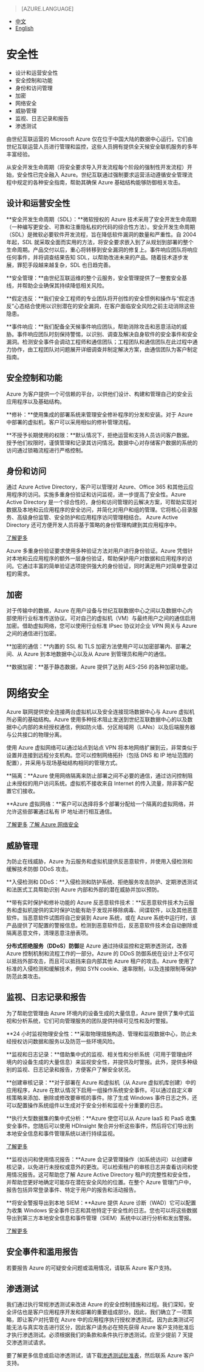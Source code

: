  <tags ms.service="trust-center" ms.date="12/2015" wacn.date="12/2015" wacn.lang="cn"/>

> [AZURE.LANGUAGE]
- [中文](/support/trust-center/security/)
- [English](/support/trust-center/security-en/)

# 安全性
 
* 设计和运营安全性
* 安全控制和功能
* 身份和访问管理
* 加密
* 网络安全
* 威胁管理
* 监视、日志记录和报告
* 渗透测试
 
由世纪互联运营的 Microsoft Azure 仅在位于中国大陆的数据中心运行。它们由世纪互联运营人员进行管理和监控，这些人员拥有提供全天候安全联机服务的多年丰富经验。

从安全开发生命周期（将安全要求导入开发流程每个阶段的强制性开发流程）开始，安全性已完全融入 Azure。世纪互联通过强制要求运营活动遵循安全管理流程中规定的各种安全指南，帮助其确保 Azure 基础结构能够防御相关攻击。

## 设计和运营安全性

**安全开发生命周期（SDL）：**微软授权的 Azure 技术采用了安全开发生命周期（一种编写更安全、可靠和注重隐私权的代码的综合性方法）。安全开发生命周期（SDL）是微软必要软件开发流程，旨在降低软件漏洞的数量和严重性。自 2004 年起，SDL 就采取全面而实用的方法，将安全要求嵌入到了从规划到部署的整个生命周期。产品交付以后，重心将转移到安全漏洞的修复上。事件响应团队将响应任何事件，并将调查结果告知 SDL，以帮助改进未来的产品。随着技术逐步发展，罪犯手段越来越复杂，SDL 也日趋完善。

**安全管理：**由世纪互联运维的整个云服务，安全管理提供了一整套安全基线，并帮助企业确保其持续降低相关风险。

**假定违反：**我们安全工程师的专业团队将开创性的安全惯例和操作与“假定违反”心态结合使用以识别潜在的安全漏洞，在客户面临安全风险之前主动消除这些隐患。

**事件响应：**我们配备全天候事件响应团队，帮助消除攻击和恶意活动的威胁。事件响应团队时刻保持警惕，以识别、调查及解决自身软件的安全事件和安全漏洞。检测安全事件会调动工程师和通信团队；工程团队和通信团队在此过程中通力协作，由工程团队对问题展开详细调查并制定解决方案，由通信团队为客户制定指南。

## 安全控制和功能

Azure 为客户提供一个可信赖的平台，以供他们设计、构建和管理自己的安全云应用程序以及基础结构。

**修补：**使用集成的部署系统来管理安全修补程序的分发和安装。对于 Azure 中部署的虚拟机，客户可以采用相似的修补管理流程。

**不授予长期使用的权限：**默认情况下，拒绝运营和支持人员访问客户数据。授予他们权限时，谨慎管理和记录其访问情况。数据中心对存储客户数据的系统的访问通过锁箱流程进行严格控制。

## 身份和访问

通过 Azure Active Directory，客户可以管理对 Azure、Office 365 和其他云应用程序的访问。实施多重身份验证和访问监视，进一步提高了安全性。Azure Active Directory 是一个综合性的，身份和访问管理的云解决方案，可帮助实现对数据及本地和云应用程序的安全访问，并简化对用户和组的管理。它将核心目录服务、高级身份监管、安全防护和应用程序访问管理相结合。 Azure Active Directory 还可方便开发人员将基于策略的身份管理构建到其应用程序中。

[了解更多](/home/features/identity/)

Azure 多重身份验证要求使用多种验证方法对用户进行身份验证。Azure 凭借针对本地和云应用程序的额外一层身份验证，帮助保护用户对数据和应用程序的访问。它通过丰富的简单验证选项提供强大的身份验证，同时满足用户对简单登录过程的需求。

## 加密

对于传输中的数据，Azure 在用户设备与世纪互联数据中心之间以及数据中心内部使用行业标准传送协议。可对自己的虚拟机（VM）与最终用户之间的通信启用加密。借助虚拟网络，您可以使用行业标准 IPsec 协议对企业 VPN 网关与 Azure 之间的通信进行加密。

**加密的通信：**内置的 SSL 和 TLS 加密方法使用户可以加密部署内、部署之间、从 Azure 到本地数据中心以及从 Azure 到管理员和用户的通信。

**数据加密：**基于静态数据，Azure 提供了达到 AES-256 的各种加密功能。

# 网络安全

Azure 联网提供安全连接两台虚拟机以及安全连接现场数据中心与 Azure 虚拟机所必需的基础结构。Azure 使用多种技术阻止发送到世纪互联数据中心的以及数据中心内部的未经授权通信，例如防火墙、分区局域网（LANs）以及后端服务器与公共接口的物理分离。

使用 Azure 虚拟网络可以通过站点到站点 VPN 将本地网络扩展到云，非常类似于设置并连接到远程分支机构。您可以控制网络拓扑（包括 DNS 和 IP 地址范围的配置），并采用与现场基础结构相同的管理方式。

**隔离：**Azure 使用网络隔离来防止部署之间不必要的通信，通过访问控制阻止未授权的用户访问系统。虚拟机不接收来自 Internet 的传入流量，除非客户配置它们接收。

**Azure 虚拟网络：**客户可以选择将多个部署分配给一个隔离的虚拟网络，并允许这些部署通过私有 IP 地址进行相互通信。

[了解更多](/home/features/networking/)
[了解 Azure 网络安全](https://wacnstorage.blob.core.chinacloudapi.cn/marketing-resource/documents/AzureNetworkSecurity_v3_Feb2015_CN_20151214.pdf)

## 威胁管理

为防止在线威胁，Azure 为云服务和虚拟机提供反恶意软件，并使用入侵检测和缓解技术防御 DDoS 攻击。

**入侵检测和 DDoS：**入侵检测和防护系统、拒绝服务攻击防护、定期渗透测试和法医式工具帮助识别 Azure 内部和外部的潜在威胁并加以预防。

**带有实时保护和修补功能的 Azure 反恶意软件技术：**反恶意软件技术为云服务和虚拟机提供的实时保护功能有助于发现并移除病毒、间谍软件，以及其他恶意软件。当恶意软件试图将自己安装到 Azure 系统，或在 Azure 系统中运行时，该产品提供了可配置的警报信息。检测到恶意软件后，反恶意软件技术会自动删除或隔离恶意文件，清理恶意注册表项。

**分布式拒绝服务（DDoS）防御**是 Azure 通过持续监控和定期渗透测试，改善 Azure 控制机制和流程工作的一部分。Azure 的 DDoS 防御系统在设计上不仅可以抵挡外部攻击，而且可以抵挡来自内部其他 Azure 租户的攻击。Azure 使用了标准的入侵检测和缓解技术，例如 SYN cookie、速率限制，以及连接限制等保护防范此类攻击。

## 监视、日志记录和报告

为了帮助您管理由 Azure 环境内的设备生成的大量信息，Azure 提供了集中式监视和分析系统，它们可向管理服务的团队提供持续可见性和及时警报。

**24 小时监视物理安全性：**采取物理措施构造、管理和监视数据中心，防止未经授权访问数据和服务以及防范一些环境风险。

**监视和日志记录：**借助集中式的监视、相关性和分析系统（可用于管理由环境内的设备生成的大量信息）来监视安全性，并提供及时警报。此外，提供多种级别的监视、日志记录和报告，方便客户了解安全状况。

**创建审核记录：**对于部署在 Azure 和虚拟机（从 Azure 虚拟机库创建）中的应用程序，Azure 在默认情况下启用一组操作系统安全事件。可以通过自定义审核策略来添加、删除或修改要审核的事件。除了生成 Windows 事件日志之外，还可以配置操作系统组件以生成对于安全分析和监视十分重要的日志。

**执行大型数据集的集中式分析：**Azure 使您可以从 Azure IaaS 和 PaaS 收集安全事件。您随后可以使用 HDInsight 聚合并分析这些事件，然后将它们导出到本地安全信息和事件管理系统以进行持续监视。

[了解更多](/home/features/hdinsight/)

**监视访问和使用情况报告：**Azure 会记录管理操作（如系统访问）以创建审核记录，以免进行未授权或意外的更改。可以检索租户的审核日志并查看访问和使用情况报告。这可帮助您了解 Azure Active Directory 租户的完整性和安全性，并帮助您更好地确定可能存在潜在安全风险的位置。在整个 Azure 管理门户中，报告包括异常登录事件、特定于用户的报告和活动报告。

**将安全警报导出到本地 SIEM：**Azure 提供 Azure 诊断（WAD）它可以配置为收集 Windows 安全事件日志和其他特定于安全性的日志。您也可以将这些数据导出到第三方本地安全信息和事件管理（SIEM）系统中以进行分析和发出警报。

[了解更多](/documentation/articles/cloud-services-dotnet-diagnostics/)

## 安全事件和滥用报告

若要报告 Azure 的可疑安全问题或滥用情况，请联系 Azure 客户支持。

## 渗透测试

我们通过执行常规渗透测试来改进 Azure 的安全控制措施和过程。我们深知，安全评估也是客户应用程序开发和部署的重要组成部分。因此，我们确立了一项策略，即让客户对托管在 Azure 中的应用程序执行授权渗透测试。因为此类测试可能无法与真实攻击进行区分，因此客户请务必在预先获得 Azure 客户支持批准后才执行渗透测试。必须根据我们的条款和条件执行渗透测试。应至少提前 7 天提交渗透测试请求。

要了解更多信息或启动渗透测试，请下载[渗透测试批准表](https://wacnstorage.blob.core.chinacloudapi.cn/marketing-resource/documents/Penetration_Test_Questionnaire.docx)，然后联系 Azure 客户支持。
